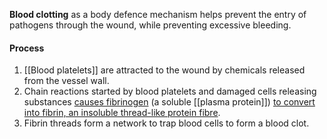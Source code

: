 **Blood clotting** as a body defence mechanism helps prevent the entry of pathogens through the wound, while preventing excessive bleeding.

#### Process
1. [[Blood platelets]] are attracted to the wound by chemicals released from the vessel wall.
2. Chain reactions started by blood platelets and damaged cells releasing substances <u>causes fibrinogen</u> (a soluble [[plasma protein]]) <u>to convert into fibrin, an insoluble thread-like protein fibre</u>.
3. Fibrin threads form a network to trap blood cells to form a blood clot.
